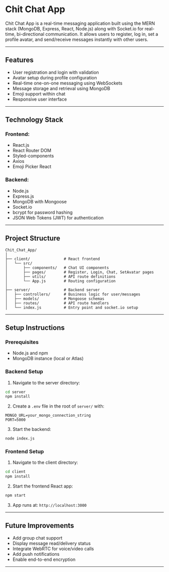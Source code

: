 # Chit Chat App

Chit Chat App is a real-time messaging application built using the MERN stack (MongoDB, Express, React, Node.js) along with Socket.io for real-time, bi-directional communication. It allows users to register, log in, set a profile avatar, and send/receive messages instantly with other users.

---

## Features

- User registration and login with validation
- Avatar setup during profile configuration
- Real-time one-on-one messaging using WebSockets
- Message storage and retrieval using MongoDB
- Emoji support within chat
- Responsive user interface

---

## Technology Stack

### Frontend:

- React.js
- React Router DOM
- Styled-components
- Axios
- Emoji Picker React

### Backend:

- Node.js
- Express.js
- MongoDB with Mongoose
- Socket.io
- bcrypt for password hashing
- JSON Web Tokens (JWT) for authentication

---

## Project Structure

```
Chit_Chat_App/
│
├── client/               # React frontend
│   └── src/
│       ├── components/   # Chat UI components
│       ├── pages/        # Register, Login, Chat, SetAvatar pages
│       ├── utils/        # API route definitions
│       └── App.js        # Routing configuration
│
├── server/               # Backend server
│   ├── controllers/      # Business logic for user/messages
│   ├── models/           # Mongoose schemas
│   ├── routes/           # API route handlers
│   └── index.js          # Entry point and socket.io setup
```

---

## Setup Instructions

### Prerequisites

- Node.js and npm
- MongoDB instance (local or Atlas)

### Backend Setup

1. Navigate to the server directory:

```bash
cd server
npm install
```

2. Create a `.env` file in the root of `server/` with:

```
MONGO_URL=your_mongo_connection_string
PORT=5000
```

3. Start the backend:

```bash
node index.js
```

### Frontend Setup

1. Navigate to the client directory:

```bash
cd client
npm install
```

2. Start the frontend React app:

```bash
npm start
```

3. App runs at: `http://localhost:3000`

---

## Future Improvements

- Add group chat support
- Display message read/delivery status
- Integrate WebRTC for voice/video calls
- Add push notifications
- Enable end-to-end encryption

---


